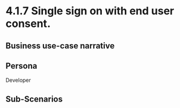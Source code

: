 # 4.1.7 Single sign on with end user consent. 

## Business use-case narrative


## Persona
Developer

## Sub-Scenarios

